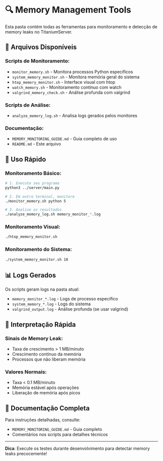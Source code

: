 # 🔍 Memory Management Tools

Esta pasta contém todas as ferramentas para monitoramento e detecção de memory leaks no TitaniumServer.

## 📁 Arquivos Disponíveis

### **Scripts de Monitoramento:**
- `monitor_memory.sh` - Monitora processos Python específicos
- `system_memory_monitor.sh` - Monitora memória geral do sistema
- `htop_memory_monitor.sh` - Interface visual com htop
- `watch_memory.sh` - Monitoramento contínuo com watch
- `valgrind_memory_check.sh` - Análise profunda com valgrind

### **Scripts de Análise:**
- `analyze_memory_log.sh` - Analisa logs gerados pelos monitores

### **Documentação:**
- `MEMORY_MONITORING_GUIDE.md` - Guia completo de uso
- `README.md` - Este arquivo

## 🚀 Uso Rápido

### **Monitoramento Básico:**
```bash
# 1. Execute seu programa
python3 ../server/main.py

# 2. Em outro terminal, monitore
./monitor_memory.sh python 5

# 3. Analise os resultados
./analyze_memory_log.sh memory_monitor_*.log
```

### **Monitoramento Visual:**
```bash
./htop_memory_monitor.sh
```

### **Monitoramento do Sistema:**
```bash
./system_memory_monitor.sh 10
```

## 📊 Logs Gerados

Os scripts geram logs na pasta atual:
- `memory_monitor_*.log` - Logs de processo específico
- `system_memory_*.log` - Logs do sistema
- `valgrind_output.log` - Análise profunda (se usar valgrind)

## 🎯 Interpretação Rápida

### **Sinais de Memory Leak:**
- Taxa de crescimento > 1 MB/minuto
- Crescimento contínuo da memória
- Processos que não liberam memória

### **Valores Normais:**
- Taxa < 0.1 MB/minuto
- Memória estável após operações
- Liberação de memória após picos

## 📖 Documentação Completa

Para instruções detalhadas, consulte:
- `MEMORY_MONITORING_GUIDE.md` - Guia completo
- Comentários nos scripts para detalhes técnicos

---

**Dica**: Execute os testes durante desenvolvimento para detectar memory leaks precocemente!

